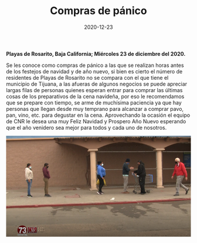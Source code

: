 ﻿---
layout: blog
title:  "Compras de pánico"
date:   2020-12-23
categories: rosarito
permalink: /:categories/:title:output_ext
image: /img/cnr/2020-12-23-compras-de-panico.png
alt: "Compras de pánico"
autor: 
---


**Playas de Rosarito, Baja California; Miércoles 23 de diciembre del 2020.**


Se les conoce como compras de pánico a las que se realizan horas antes de los festejos de navidad y de año nuevo, si bien es cierto el número de residentes de Playas de Rosarito no se compara con el que tiene el municipio de Tijuana, a las afueras de algunos negocios se puede apreciar largas filas de personas quienes esperan entrar para comprar las últimas cosas de los preparativos de la cena navideña, por eso le recomendamos que se prepare con tiempo, se arme de muchísima paciencia ya que hay personas que llegan desde muy temprano para alcanzar a comprar pavo, pan, vino, etc. para degustar en la cena.
Aprovechando la ocasión el equipo de CNR le desea una muy Feliz Navidad y Prospero Año Nuevo esperando que el año venidero sea mejor para todos y cada uno de nosotros.

<div id="carouselExampleSlidesOnly" class="carousel slide" data-ride="carousel">
  <div class="carousel-inner">
    <div class="carousel-item active">
       <img class="d-block w-100" src="/img/cnr/2020-12-23-compras-de-panico.png" loading="lazy"  alt="Compras de pánico">
    </div>
  </div>
</div>